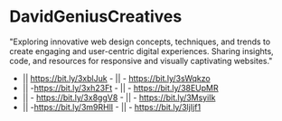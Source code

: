 # DavidGeniusCreatives
"Exploring innovative web design concepts, techniques, and trends to create engaging and user-centric digital experiences. Sharing insights, code, and resources for responsive and visually captivating websites."
- || https://bit.ly/3xblJuk - || - https://bit.ly/3sWqkzo
- || -https://bit.ly/3xh23Ft - || - https://bit.ly/38EUpMR
- || - https://bit.ly/3x8ggV8  - || - https://bit.ly/3MsyiIk
- || -https://bit.ly/3m9RHlI - || - https://bit.ly/3ljIjf1

